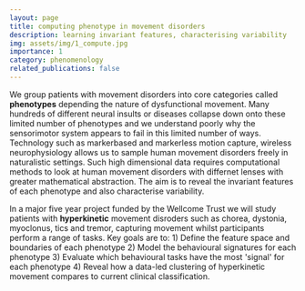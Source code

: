 ```yaml
---
layout: page
title: computing phenotype in movement disorders
description: learning invariant features, characterising variability
img: assets/img/1_compute.jpg
importance: 1
category: phenomenology
related_publications: false
---
```


 We group patients with movement disorders into core categories called **phenotypes** depending the nature of dysfunctional movement. Many hundreds of different neural insults or diseases collapse down onto these limited number of phenotypes and we understand poorly why the sensorimotor system appears to fail in this limited number of ways. Technology such as markerbased and markerless motion capture, wireless neurophysiology allows us to sample human movement disorders freely in naturalistic settings.  Such high dimensional data requires computational methods to look at human movement disorders with differnet lenses with greater mathematical abstraction.  The aim is to reveal the invariant features of each phenotype and also characterise  variability.   

 In a major five year project funded by the Wellcome Trust we will study patients with **hyperkinetic** movement disroders such as chorea, dystonia, myoclonus, tics and tremor, capturing movement whilst participants perform a range of tasks.  Key goals are to: 1) Define the feature space and boundaries of each phenotype 2) Model the behavioural signatures for each phenotype 3) Evaluate which behavioural tasks have the most 'signal' for each phenotype 4) Reveal how a data-led clustering of hyperkinetic movement compares to current clinical classification. 